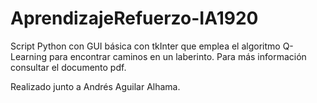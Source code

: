 # AprendizajeRefuerzo-IA1920
Script Python con GUI básica con tkInter que emplea el algoritmo Q-Learning para encontrar caminos en un laberinto. Para más información consultar el documento pdf.

Realizado junto a Andrés Aguilar Alhama.
